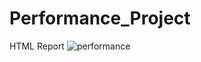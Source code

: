 # Performance_Project
HTML Report
![performance](https://user-images.githubusercontent.com/59199408/232089004-a4b5be46-aecb-4bc0-9369-b126e1f20e5d.PNG)

